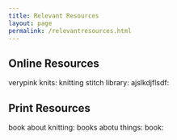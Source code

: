 ```yaml
---
title: Relevant Resources
layout: page
permalink: /relevantresources.html
---
```


## Online Resources
verypink knits:
knitting stitch library: 
ajslkdjflsdf:

## Print Resources
book about knitting:
books abotu things:
book:

